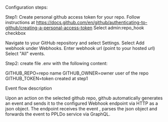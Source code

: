 Configuration steps:


Step1:
Create personal github access token for your repo.
Follow instructions at https://docs.github.com/en/github/authenticating-to-github/creating-a-personal-access-token
Select admin:repo_hook checkbox


Navigate to your GitHub repository and select Settings.
Select Add webhook under Webhooks.
Enter webhook url (point to your hosted url)
Select "All" events.



Step2: 
create file .env with the following content:

GITHUB_REPO=repo name
GITHUB_OWNER=owner user of the repo
GITHUB_TOKEN=token created at step1




Event flow description

Upon an action on the selected github repo, github automatically generates an event and sends it to the configured
Webhook endpoint via HTTP as a json object. The endpoint receives the event , parses the json object and forwards the 
event to PPLDo service via GraphQL.
